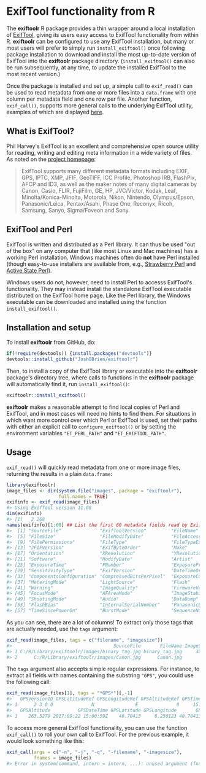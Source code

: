 <!-- README.md is generated from README.Rmd. Please edit that file -->



# ExifTool functionality from R

The **exiftoolr** R package provides a thin wrapper around a local
installation of [ExifTool][ExifTool-home], giving its users easy
access to ExifTool functionality from within R. **exiftoolr** can be
configured to use any ExifTool installation, but many or most users
will prefer to simply run `install_exiftool()` once following package
installation to download and install the most up-to-date version of
ExifTool into the **exiftoolr** package
directory. (`install_exiftool()` can also be run subsequently, at any
time, to update the installed ExifTool to the most recent version.)

Once the package is installed and set up, a simple call to
`exif_read()` can be used to read metadata from one or more files into
a `data.frame` with one column per metadata field and one row per
file. Another function, `exif_call()`, supports more general calls to
the underlying ExifTool utility, examples of which are displayed
[here][ExifTool-examples].


## What is ExifTool?

Phil Harvey's ExifTool is an excellent and comprehensive open source
utility for reading, writing and editing meta information in a wide
variety of files. As noted on the [project homepage][ExifTool-home]:

> ExifTool supports many different metadata formats including EXIF, GPS,
> IPTC, XMP, JFIF, GeoTIFF, ICC Profile, Photoshop IRB, FlashPix, AFCP
> and ID3, as well as the maker notes of many digital cameras by Canon,
> Casio, FLIR, FujiFilm, GE, HP, JVC/Victor, Kodak, Leaf,
> Minolta/Konica-Minolta, Motorola, Nikon, Nintendo, Olympus/Epson,
> Panasonic/Leica, Pentax/Asahi, Phase One, Reconyx, Ricoh, Samsung,
> Sanyo, Sigma/Foveon and Sony.


## ExifTool and Perl

ExifTool is written and distributed as a Perl library. It can thus be
used "out of the box" on any computer that (like most Linux and Mac
machines) has a working Perl installation. Windows machines often do
**not** have Perl installed (though easy-to-use installers are
available from, e.g., [Strawberry Perl][Strawberry-Perl] and [Active
State Perl][ActiveState-Perl]).

Windows users do not, however, need to install Perl to accesss
ExifTool's functionality. They may instead install the standalone
ExifTool executable distributed on the ExifTool home page. Like the
Perl library, the Windows executable can be downloaded and installed
using the function `install_exiftool()`.


## Installation and setup

To install **exiftoolr** from GitHub, do:


```r
if(!require(devtools)) {install.packages("devtools")}
devtools::install_github("JoshOBrien/exiftoolr")
```

Then, to install a copy of the ExifTool library or executable into the
**exiftoolr** package's directory tree, where calls to functions in
the **exiftoolr** package will automatically find it, run
`install_exiftool()`:


```r
exiftoolr::install_exiftool()
```

**exiftoolr** makes a reasonable attempt to find local copies of Perl
and ExifTool, and in most cases will need no hints to find them. For
situations in which want more control over which Perl or ExifTool is
used, set their paths with either an explicit call to
`configure_exiftool()` or by setting the environment variables
`"ET_PERL_PATH"` and `"ET_EXIFTOOL_PATH"`.


## Usage

`exif_read()` will quickly read metadata from one or more image files,
returning the results in a plain `data.frame`: 


```r
library(exiftoolr)
image_files <- dir(system.file("images", package = "exiftoolr"), 
                   full.names = TRUE)
exifinfo <- exif_read(image_files)
#> Using ExifTool version 11.08
dim(exifinfo)
#> [1]   2 268
names(exifinfo)[1:60] ## List the first 60 metadata fields read by ExifTool
#>  [1] "SourceFile"              "ExifToolVersion"         "FileName"                "Directory"              
#>  [5] "FileSize"                "FileModifyDate"          "FileAccessDate"          "FileCreateDate"         
#>  [9] "FilePermissions"         "FileType"                "FileTypeExtension"       "MIMEType"               
#> [13] "JFIFVersion"             "ExifByteOrder"           "Make"                    "Model"                  
#> [17] "Orientation"             "XResolution"             "YResolution"             "ResolutionUnit"         
#> [21] "Software"                "ModifyDate"              "Artist"                  "YCbCrPositioning"       
#> [25] "ExposureTime"            "FNumber"                 "ExposureProgram"         "ISO"                    
#> [29] "SensitivityType"         "ExifVersion"             "DateTimeOriginal"        "CreateDate"             
#> [33] "ComponentsConfiguration" "CompressedBitsPerPixel"  "ExposureCompensation"    "MaxApertureValue"       
#> [37] "MeteringMode"            "LightSource"             "Flash"                   "FocalLength"            
#> [41] "Warning"                 "ImageQuality"            "FirmwareVersion"         "WhiteBalance"           
#> [45] "FocusMode"               "AFAreaMode"              "ImageStabilization"      "MacroMode"              
#> [49] "ShootingMode"            "Audio"                   "DataDump"                "WhiteBalanceBias"       
#> [53] "FlashBias"               "InternalSerialNumber"    "PanasonicExifVersion"    "ColorEffect"            
#> [57] "TimeSincePowerOn"        "BurstMode"               "SequenceNumber"          "ContrastMode"
```

As you can see, there are a lot of columns! To extract only those
tags that are actually needed, use the `tags` argument:


```r
exif_read(image_files, tags = c("filename", "imagesize"))
#>                                     SourceFile       FileName ImageSize
#> 1 C:/R/Library/exiftoolr/images/binary_tag.jpg binary_tag.jpg     30x25
#> 2      C:/R/Library/exiftoolr/images/Canon.jpg      Canon.jpg       8x8
```

The `tags` argument also accepts simple regular expressions. For
instance, to extract all fields with names containing the substring
`"GPS"`, you could use the following call:


```r
exif_read(image_files[1], tags = "*GPS*")[,-1]
#>   GPSVersionID GPSLatitudeRef GPSLongitudeRef GPSAltitudeRef GPSTimeStamp GPSSpeedRef GPSSpeed GPSDateStamp
#> 1      2 3 0 0              N               E              0     15:00:59           K 14.04868   2017:09:22
#>   GPSAltitude          GPSDateTime GPSLatitude GPSLongitude       GPSPosition
#> 1    263.5279 2017:09:22 15:00:59Z    48.70413     6.250123 48.70413 6.250123
```


To access more general ExifTool functionality, you can use the
function `exif_call()` to roll your own call to ExifTool. For the
previous example, it would look something like this:


```r
exif_call(args = c("-n", "-j", "-q", "-filename", "-imagesize"),
          fnames = image_files)
#> Error in system(command, intern = intern, ...): unused argument (fnames = image_files)
```





[ExifTool-home]: http://www.sno.phy.queensu.ca/%7Ephil/exiftool/
[ExifTool-examples]: http://owl.phy.queensu.ca/~phil/exiftool/examples.html
[Strawberry-Perl]: http://www.strawberryperl.com/
[ActiveState-Perl]: https://www.activestate.com/activeperl/downloads
